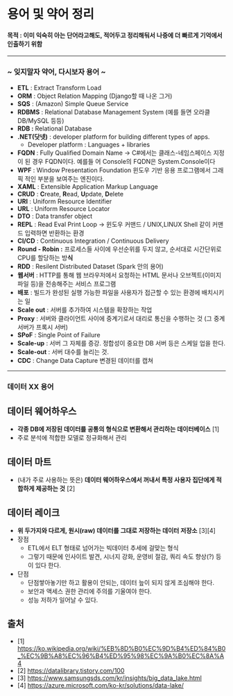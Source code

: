 # 용어 및 약어 정리

#### 목적 : 이미 익숙히 아는 단어라고해도, 적어두고 정리해둬서 나중에 더 빠르게 기억에서 인출하기 위함

-----
### ~ 잊지말자 약어, 다시보자 용어 ~

- **ETL** : Extract Transform Load
- **ORM** : Object Relation Mapping (Django할 때 나온 그거)
- **SQS** : (Amazon) Simple Queue Service
- **RDBMS** : Relational Database Management System (예를 들면 오라클 DB/MySQL 등등)
- **RDB :** Relational Database
- **.NET(닷넷)** : developer platform for building different types of apps.
    - Developer platform : Languages + libraries
- **FQDN** : Fully Qualified Domain Name → C#에서는 클래스-네임스페이스 지정이 된 경우 FQDN이다. 예를들 어 Console의 FQDN은 System.Console이다
- **WPF** : Window Presentation Foundation 윈도우 기반 응용 프로그램에서 그래픽 적인 부분을 보여주는 엔진이다.
- **XAML** : Extensible Application Markup Language
- **CRUD** : **C**reate, **R**ead, **U**pdate, **D**elete
- **URI** : Uniform Resource Identifier
- **URL** : Uniform Resource Locator
- **DTO** : Data transfer object
- **REPL** : Read Eval Print Loop → 윈도우 커맨드 / UNIX,LINUX Shell 같이 커맨드 입력하면 반환하는 환경
- **CI/CD** : Continuous Integration / Continuous Delivery
- **Round - Robin :** 프로세스들 사이에 우선순위를 두지 않고, 순서대로 시간단위로 CPU를 할당하는 방**식**
- **RDD** : Resilent Distributed Dataset (Spark 안의 용어)
- **웹서버** : HTTP를 통해 웹 브라우저에서 요청하는 HTML 문서나 오브젝트(이미지 파일 등)을 전송해주는 서비스 프로그램
- **배포** : 빌드가 완성된 실행 가능한 파일을 사용자가 접근할 수 있는 환경에 배치시키는 일
- **Scale out** : 서버를 추가하여 시스템을 확장하는 작업
- **Proxy** : 서버와 클라이언트 사이에 중계기로서 대리로 통신을 수행하는 것 (그 중계 서버가 프록시 서버)
- **SPoF** : Single Point of Failure
- **Scale-up** : 서버 그 자체를 증강. 정합성이 중요한 DB 서버 등은 스케일 업을 한다.
- **Scale-out** : 서버 대수를 늘리는 것.
- **CDC** : Change Data Capture 변경된 데이터를 캡쳐

-----
### 데이터 XX 용어
## 데이터 웨어하우스
- **각종 DB에 저장된 데이터를 공통의 형식으로 변환해서 관리하는 데이터베이스** [1]
- 주로 분석에 적합한 모델로 정규화해서 관리

## 데이터 마트
- (내가 주로 사용하는 뜻은) **데이터 웨어하우스에서 꺼내서 특정 사용자 집단에게 적합하게 제공하는 것** [2]

## 데이터 레이크
- **위 두가지와 다르게, 원시(raw) 데이터를 그대로 저장하는 데이터 저장소** [3][4]
- 장점
  - ETL에서 ELT 형태로 넘어가는 빅데이터 추세에 걸맞는 형식
  - 그렇기 때문에 인사이트 발견, 시너지 강화, 운영비 절감, 쿼리 속도 향상(?) 등이 있다 한다.
- 단점
  - 단점쌓아놓기만 하고 활용이 안되는, 데이터 늪이 되지 않게 조심해야 한다.
  - 보안과 액세스 권한 관리에 주의를 기울여야 한다.
  - 성능 저하가 일어날 수 있다.

## 출처
- [1] https://ko.wikipedia.org/wiki/%EB%8D%B0%EC%9D%B4%ED%84%B0_%EC%9B%A8%EC%96%B4%ED%95%98%EC%9A%B0%EC%8A%A4
- [2] https://datalibrary.tistory.com/100
- [3] https://www.samsungsds.com/kr/insights/big_data_lake.html
- [4] https://azure.microsoft.com/ko-kr/solutions/data-lake/
